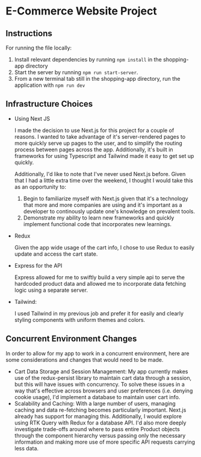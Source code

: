 # E-Commerce Website Project

## Instructions

For running the file locally:
1. Install relevant dependencies by running `npm install` in the shopping-app directory
2. Start the server by running `npm run start-server`.
3. From a new terminal tab still in the shopping-app directory, run the application with `npm run dev`

## Infrastructure Choices

- Using Next JS

  I made the decision to use Next.js for this project for a couple of reasons. I wanted to take advantage of it's server-rendered pages to more quickly serve up pages to the user, and to simplify the routing process between pages across the app. Additionally, it's built in frameworks for using Typescript and Tailwind made it easy to get set up quickly.

  Additionally, I'd like to note that I've never used Next.js before. Given that I had a little extra time over the weekend, I thought I would take this as an opportunity to:

  1. Begin to familiarize myself with Next.js given that it's a technology that more and more companies are using and it's important as a developer to continously update one's knowledge on prevalent tools.
  2. Demonstrate my ability to learn new frameworks and quickly implement functional code that incorporates new learnings.

- Redux

  Given the app wide usage of the cart info, I chose to use Redux to easily update and access the cart state.

- Express for the API

  Express allowed for me to swiftly build a very simple api to serve the hardcoded product data and allowed me to incorporate data fetching logic using a separate server.

- Tailwind:

  I used Tailwind in my previous job and prefer it for easily and clearly styling components with uniform themes and colors.

## Concurrent Environment Changes

In order to allow for my app to work in a concurrent environment, here are some considerations and changes that would need to be made.

- Cart Data Storage and Session Management: My app currently makes use of the redux-persist library to maintain cart data through a session, but this will have issues with concurrency. To solve these issues in a way that's effective across browsers and user preferences (i.e. denying cookie usage), I'd implement a database to maintain user cart info.
- Scalability and Caching: With a large number of users, managing caching and data re-fetching becomes particularly important. Next.js already has support for managing this. Additionally, I would explore using RTK Query with Redux for a database API. I'd also more deeply investigate trade-offs around where to pass entire Product objects through the component hierarchy versus passing only the necessary information and making more use of more specific API requests carrying less data.

